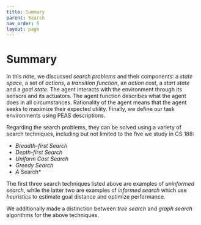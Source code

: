 ```yaml
---
title: Summary
parent: Search
nav_order: 5
layout: page
---
```


# Summary

In this note, we discussed *search problems* and their components: a *state space*, a set of *actions*, a *transition function*, an *action cost*, a *start state* and a *goal state*. The agent interacts with the environment through its sensors and its actuators. The agent function describes what the agent does in all circumstances. Rationality of the agent means that the agent seeks to maximize their expected utility. Finally, we define our task environments using PEAS descriptions.

Regarding the search problems, they can be solved using a variety of search techniques, including but not limited to the five we study in CS 188:

- *Breadth-first Search*
- *Depth-first Search*
- *Uniform Cost Search*
- *Greedy Search*
- *A* Search*

The first three search techniques listed above are examples of *uninformed search*, while the latter two are examples of *informed search* which use *heuristics* to estimate goal distance and optimize performance.

We additionally made a distinction between *tree search* and *graph search* algorithms for the above techniques.
